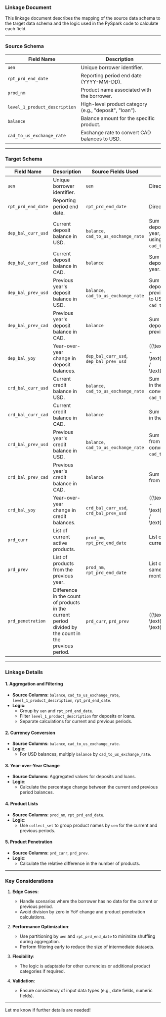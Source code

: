 ### **Linkage Document**

This linkage document describes the mapping of the source data schema to the target data schema and the logic used in the PySpark code to calculate each field.

---

### **Source Schema**

| **Field Name**                 | **Description**                                                                                 |
|--------------------------------|-------------------------------------------------------------------------------------------------|
| `uen`                          | Unique borrower identifier.                                                                     |
| `rpt_prd_end_date`             | Reporting period end date (YYYY-MM-DD).                                                        |
| `prod_nm`                      | Product name associated with the borrower.                                                     |
| `level_1_product_description`  | High-level product category (e.g., "deposit", "loan").                                         |
| `balance`                      | Balance amount for the specific product.                                                       |
| `cad_to_us_exchange_rate`      | Exchange rate to convert CAD balances to USD.                                                  |

---

### **Target Schema**

| **Field Name**         | **Description**                                                                                          | **Source Fields Used**                        | **Logic**                                                                                       |
|-------------------------|----------------------------------------------------------------------------------------------------------|-----------------------------------------------|-------------------------------------------------------------------------------------------------|
| `uen`                  | Unique borrower identifier.                                                                              | `uen`                                         | Direct mapping.                                                                                |
| `rpt_prd_end_date`     | Reporting period end date.                                                                               | `rpt_prd_end_date`                            | Direct mapping.                                                                                |
| `dep_bal_curr_usd`     | Current deposit balance in USD.                                                                          | `balance`, `cad_to_us_exchange_rate`          | Sum of `balance` for deposits in the current year, converted to USD using `cad_to_us_exchange_rate`. |
| `dep_bal_curr_cad`     | Current deposit balance in CAD.                                                                          | `balance`                                     | Sum of `balance` for deposits in the current year.                                             |
| `dep_bal_prev_usd`     | Previous year's deposit balance in USD.                                                                 | `balance`, `cad_to_us_exchange_rate`          | Sum of `balance` for deposits from the previous year, converted to USD using `cad_to_us_exchange_rate`. |
| `dep_bal_prev_cad`     | Previous year's deposit balance in CAD.                                                                 | `balance`                                     | Sum of `balance` for deposits from the previous year.                                          |
| `dep_bal_yoy`          | Year-over-year change in deposit balances.                                                              | `dep_bal_curr_usd`, `dep_bal_prev_usd`        | \((\text{dep\_bal\_curr\_usd} - \text{dep\_bal\_prev\_usd}) / \text{dep\_bal\_prev\_usd}\).                                            |
| `crd_bal_curr_usd`     | Current credit balance in USD.                                                                           | `balance`, `cad_to_us_exchange_rate`          | Sum of `balance` for loans in the current year, converted to USD using `cad_to_us_exchange_rate`. |
| `crd_bal_curr_cad`     | Current credit balance in CAD.                                                                           | `balance`                                     | Sum of `balance` for loans in the current year.                                                |
| `crd_bal_prev_usd`     | Previous year's credit balance in USD.                                                                  | `balance`, `cad_to_us_exchange_rate`          | Sum of `balance` for loans from the previous year, converted to USD using `cad_to_us_exchange_rate`. |
| `crd_bal_prev_cad`     | Previous year's credit balance in CAD.                                                                  | `balance`                                     | Sum of `balance` for loans from the previous year.                                             |
| `crd_bal_yoy`          | Year-over-year change in credit balances.                                                               | `crd_bal_curr_usd`, `crd_bal_prev_usd`        | \((\text{crd\_bal\_curr\_usd} - \text{crd\_bal\_prev\_usd}) / \text{crd\_bal\_prev\_usd}\).                                             |
| `prd_curr`             | List of current active products.                                                                        | `prod_nm`, `rpt_prd_end_date`                 | List of `prod_nm` for the current reporting period.                                             |
| `prd_prev`             | List of products from the previous year.                                                                | `prod_nm`, `rpt_prd_end_date`                 | List of `prod_nm` for the same reporting period 12 months prior.                                |
| `prd_penetration`      | Difference in the count of products in the current period divided by the count in the previous period.   | `prd_curr`, `prd_prev`                        | \((\text{len(prd\_curr)} - \text{len(prd\_prev)}) / \text{len(prd\_prev)}\).                                                         |

---

### **Linkage Details**

#### **1. Aggregation and Filtering**
- **Source Columns**: `balance`, `cad_to_us_exchange_rate`, `level_1_product_description`, `rpt_prd_end_date`.
- **Logic**:
  - Group by `uen` and `rpt_prd_end_date`.
  - Filter `level_1_product_description` for deposits or loans.
  - Separate calculations for current and previous periods.

#### **2. Currency Conversion**
- **Source Columns**: `balance`, `cad_to_us_exchange_rate`.
- **Logic**:
  - For USD balances, multiply `balance` by `cad_to_us_exchange_rate`.

#### **3. Year-over-Year Change**
- **Source Columns**: Aggregated values for deposits and loans.
- **Logic**:
  - Calculate the percentage change between the current and previous period balances.

#### **4. Product Lists**
- **Source Columns**: `prod_nm`, `rpt_prd_end_date`.
- **Logic**:
  - Use `collect_set` to group product names by `uen` for the current and previous periods.

#### **5. Product Penetration**
- **Source Columns**: `prd_curr`, `prd_prev`.
- **Logic**:
  - Calculate the relative difference in the number of products.

---

### **Key Considerations**
1. **Edge Cases**:
   - Handle scenarios where the borrower has no data for the current or previous period.
   - Avoid division by zero in YoY change and product penetration calculations.

2. **Performance Optimization**:
   - Use partitioning by `uen` and `rpt_prd_end_date` to minimize shuffling during aggregation.
   - Perform filtering early to reduce the size of intermediate datasets.

3. **Flexibility**:
   - The logic is adaptable for other currencies or additional product categories if required.

4. **Validation**:
   - Ensure consistency of input data types (e.g., date fields, numeric fields).

---

Let me know if further details are needed!
